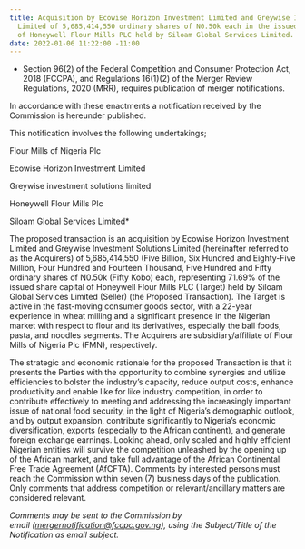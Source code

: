```yaml
---
title: Acquisition by Ecowise Horizon Investment Limited and Greywise Investment Solutions
  Limited of 5,685,414,550 ordinary shares of N0.50k each in the issued share capital
  of Honeywell Flour Mills PLC held by Siloam Global Services Limited.
date: 2022-01-06 11:22:00 -11:00
---
```


* Section 96(2) of the Federal Competition and Consumer Protection Act, 2018 (FCCPA), and Regulations 16(1)(2) of the Merger Review Regulations, 2020 (MRR), requires publication of merger notifications.

In accordance with these enactments a notification received by the Commission is hereunder published.

This notification involves the following undertakings; 

Flour Mills of Nigeria Plc

Ecowise Horizon Investment Limited 	

Greywise investment solutions limited 

Honeywell Flour Mills Plc 

Siloam Global Services Limited*


The proposed transaction is an acquisition by Ecowise Horizon Investment Limited and Greywise Investment Solutions Limited (hereinafter referred to as the Acquirers) of 5,685,414,550 (Five Billion, Six Hundred and Eighty-Five Million, Four Hundred and Fourteen Thousand, Five Hundred and Fifty ordinary shares of N0.50k (Fifty Kobo) each, representing 71.69% of the issued share capital of Honeywell Flour Mills PLC (Target) held by Siloam Global Services Limited (Seller) (the Proposed Transaction). The Target is active in the fast-moving consumer goods sector, with a 22-year experience in wheat milling and a significant presence in the Nigerian market with respect to flour and its derivatives, especially the ball foods, pasta, and noodles segments. The Acquirers are subsidiary/affiliate of Flour Mills of Nigeria Plc (FMN), respectively.


The strategic and economic rationale for the proposed Transaction is that it presents the Parties with the opportunity to combine synergies and utilize efficiencies to bolster the industry’s capacity, reduce output costs, enhance productivity and enable like for like industry competition, in order to contribute effectively to meeting and addressing the increasingly important issue of national food security, in the light of Nigeria’s demographic outlook, and by output expansion, contribute significantly to Nigeria’s economic diversification, exports (especially to the African continent), and generate foreign exchange earnings. Looking ahead, only scaled and highly efficient Nigerian entities will survive the competition unleashed by the opening up of the African market, and take full advantage of the African Continental Free Trade Agreement (AfCFTA).
Comments by interested persons must reach the Commission within seven (7) business days of the publication.
Only comments that address competition or relevant/ancillary matters are considered relevant.

*Comments may be sent to the Commission by email (mergernotification@fccpc.gov.ng), using the Subject/Title of the Notification as email subject.*
